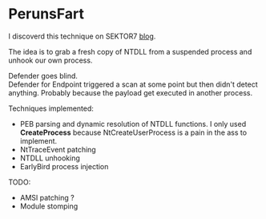 # PerunsFart
I discoverd this technique on SEKTOR7 [blog](https://blog.sektor7.net/#!res/2021/perunsfart.md).

The idea is to grab a fresh copy of NTDLL from a suspended process and unhook our own process.

Defender goes blind.  
Defender for Endpoint triggered a scan at some point but then didn't detect anything. Probably because the payload get executed in another process.  

Techniques implemented:
- PEB parsing and dynamic resolution of NTDLL functions. I only used **CreateProcess** because NtCreateUserProcess is a pain in the ass to implement.
- NtTraceEvent patching
- NTDLL unhooking
- EarlyBird process injection

TODO:
- AMSI patching ?
- Module stomping